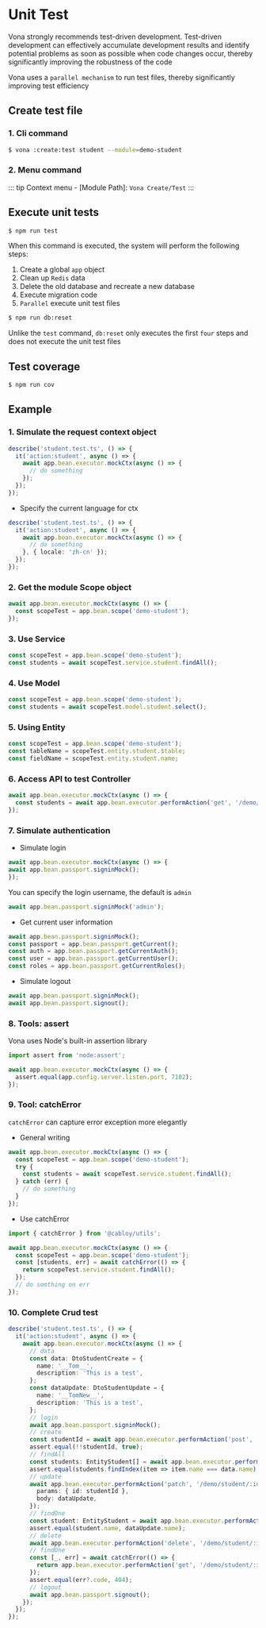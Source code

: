 # Unit Test

Vona strongly recommends test-driven development. Test-driven development can effectively accumulate development results and identify potential problems as soon as possible when code changes occur, thereby significantly improving the robustness of the code

Vona uses a `parallel mechanism` to run test files, thereby significantly improving test efficiency

## Create test file

### 1. Cli command

``` bash
$ vona :create:test student --module=demo-student
```

### 2. Menu command

::: tip
Context menu - [Module Path]: `Vona Create/Test`
:::

## Execute unit tests

``` bash
$ npm run test
```

When this command is executed, the system will perform the following steps:

1. Create a global `app` object
2. Clean up `Redis` data
3. Delete the old database and recreate a new database
4. Execute migration code
5. `Parallel` execute unit test files

``` bash
$ npm run db:reset
```

Unlike the `test` command, `db:reset` only executes the first `four` steps and does not execute the unit test files

## Test coverage

``` bash
$ npm run cov
```

## Example

### 1. Simulate the request context object

``` typescript
describe('student.test.ts', () => {
  it('action:student', async () => {
    await app.bean.executor.mockCtx(async () => {
      // do something
    });
  });
});
```

* Specify the current language for ctx

``` typescript
describe('student.test.ts', () => {
  it('action:student', async () => {
    await app.bean.executor.mockCtx(async () => {
      // do something
    }, { locale: 'zh-cn' });
  });
});
```

### 2. Get the module Scope object

``` typescript
await app.bean.executor.mockCtx(async () => {
  const scopeTest = app.bean.scope('demo-student');
});
```

### 3. Use Service

```typescript
const scopeTest = app.bean.scope('demo-student');
const students = await scopeTest.service.student.findAll();
```

### 4. Use Model

```typescript
const scopeTest = app.bean.scope('demo-student');
const students = await scopeTest.model.student.select();
```

### 5. Using Entity

``` typescript
const scopeTest = app.bean.scope('demo-student');
const tableName = scopeTest.entity.student.$table;
const fieldName = scopeTest.entity.student.name;
```

### 6. Access API to test Controller

``` typescript
await app.bean.executor.mockCtx(async () => {
  const students = await app.bean.executor.performAction('get', '/demo/student');
});
```

### 7. Simulate authentication

* Simulate login

``` typescript
await app.bean.executor.mockCtx(async () => {
await app.bean.passport.signinMock();
});
```

You can specify the login username, the default is `admin`

``` typescript
await app.bean.passport.signinMock('admin');
```

* Get current user information

``` typescript
await app.bean.passport.signinMock();
const passport = app.bean.passport.getCurrent();
const auth = app.bean.passport.getCurrentAuth();
const user = app.bean.passport.getCurrentUser();
const roles = app.bean.passport.getCurrentRoles();
```

* Simulate logout

``` typescript
await app.bean.passport.signinMock();
await app.bean.passport.signout();
```

### 8. Tools: assert

Vona uses Node's built-in assertion library

``` typescript
import assert from 'node:assert';

await app.bean.executor.mockCtx(async () => {
  assert.equal(app.config.server.listen.port, 7102);
});
```

### 9. Tool: catchError

`catchError` can capture error exception more elegantly

* General writing

``` typescript
await app.bean.executor.mockCtx(async () => {
  const scopeTest = app.bean.scope('demo-student');
  try {
    const students = await scopeTest.service.student.findAll();
  } catch (err) {
    // do something
  }
});
```

* Use catchError

``` typescript
import { catchError } from '@cabloy/utils';

await app.bean.executor.mockCtx(async () => {
  const scopeTest = app.bean.scope('demo-student');
  const [students, err] = await catchError(() => {
    return scopeTest.service.student.findAll();
  });
  // do somthing on err
});
```

### 10. Complete Crud test

``` typescript
describe('student.test.ts', () => {
  it('action:student', async () => {
    await app.bean.executor.mockCtx(async () => {
      // data
      const data: DtoStudentCreate = {
        name: '__Tom__',
        description: 'This is a test',
      };
      const dataUpdate: DtoStudentUpdate = {
        name: '__TomNew__',
        description: 'This is a test',
      };
      // login
      await app.bean.passport.signinMock();
      // create
      const studentId = await app.bean.executor.performAction('post', '/demo/student', { body: data });
      assert.equal(!!studentId, true);
      // findAll
      const students: EntityStudent[] = await app.bean.executor.performAction('get', '/demo/student');
      assert.equal(students.findIndex(item => item.name === data.name) > -1, true);
      // update
      await app.bean.executor.performAction('patch', '/demo/student/:id', {
        params: { id: studentId },
        body: dataUpdate,
      });
      // findOne
      const student: EntityStudent = await app.bean.executor.performAction('get', '/demo/student/:id', { params: { id: studentId } });
      assert.equal(student.name, dataUpdate.name);
      // delete
      await app.bean.executor.performAction('delete', '/demo/student/:id', { params: { id: student.id } });
      // findOne
      const [_, err] = await catchError(() => {
        return app.bean.executor.performAction('get', '/demo/student/:id', { params: { id: student.id } });
      });
      assert.equal(err?.code, 404);
      // logout
      await app.bean.passport.signout();
    });
  });
});
```
